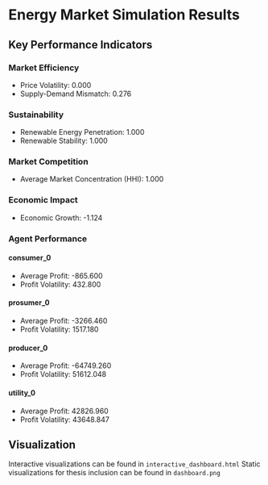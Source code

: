 # Energy Market Simulation Results

## Key Performance Indicators

### Market Efficiency
- Price Volatility: 0.000
- Supply-Demand Mismatch: 0.276

### Sustainability
- Renewable Energy Penetration: 1.000
- Renewable Stability: 1.000

### Market Competition
- Average Market Concentration (HHI): 1.000

### Economic Impact
- Economic Growth: -1.124

### Agent Performance

#### consumer_0
- Average Profit: -865.600
- Profit Volatility: 432.800

#### prosumer_0
- Average Profit: -3266.460
- Profit Volatility: 1517.180

#### producer_0
- Average Profit: -64749.260
- Profit Volatility: 51612.048

#### utility_0
- Average Profit: 42826.960
- Profit Volatility: 43648.847

## Visualization
Interactive visualizations can be found in `interactive_dashboard.html`
Static visualizations for thesis inclusion can be found in `dashboard.png`

